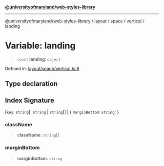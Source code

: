 [**@universityofmaryland/web-styles-library**](../../../../../../README.md)

***

[@universityofmaryland/web-styles-library](../../../../../../README.md) / [layout](../../../../../README.md) / [space](../../../README.md) / [vertical](../README.md) / landing

# Variable: landing

> `const` **landing**: `object`

Defined in: [layout/space/vertical.ts:8](https://github.com/UMD-Digital/design-system/blob/7fa144f196ef5f0ef2b372670136735f5a5c9236/packages/styles/source/layout/space/vertical.ts#L8)

## Type declaration

## Index Signature

\[`key`: `string`\]: `string` \| `string`[] \| \{ `marginBottom`: `string`; \}

### className

> **className**: `string`[]

### marginBottom

> **marginBottom**: `string`
